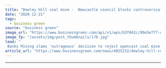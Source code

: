 ```yaml
---
title: "Dewley Hill coal mine -  Newcastle council blocks controversial project"
date: "2020-12-21"
tags: 
  - business green
source: "business green"
image_url: "https://www.businessgreen.com/api/v1/wps/b3f042c/09e5e777-d9d0-4f17-868e-9ce6f1b17a14/4/coal-2-185x114.jpg"
image_fp: "/assets/img/post_thumbnails/176.jpg"
lead: "
 Banks Mining slams 'outrageous' decision to reject opencast coal mine project, but decision is warmly welcomed by climate campaigners ..."
article_url: "https://www.businessgreen.com/news/4025232/dewley-hill-coal-newcastle-council-blocks-controversial-project"
---
```


---
